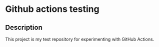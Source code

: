# Github actions testing

## Description

This project is my test repository for experimenting with GitHub Actions.